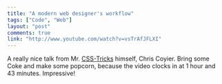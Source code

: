 ```yaml
---
title: "A modern web designer's workflow"
tags: ["Code", "Web"]
layout: "post"
comments: true
link: "http://www.youtube.com/watch?v=vsTrAfJFLXI"
---
```


A really nice talk from Mr. [CSS-Tricks](http://css-tricks.com/) himself, Chris
Coyier. Bring some Coke and make some popcorn, because the video clocks in at
1 hour and 43 minutes. Impressive!
